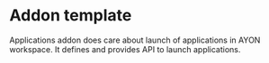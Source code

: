 # Addon template
Applications addon does care about launch of applications in AYON workspace. It defines and provides API to launch applications.